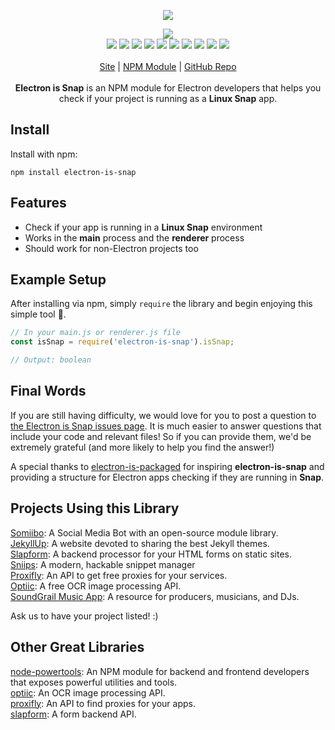 <p align="center">
  <a href="https://cdn.itwcreativeworks.com/assets/itw-creative-works/images/logo/itw-creative-works-brandmark-black-x.svg">
    <img src="https://cdn.itwcreativeworks.com/assets/itw-creative-works/images/logo/itw-creative-works-brandmark-black-x.svg">
  </a>
</p>

<p align="center">
  <img src="https://img.shields.io/github/package-json/v/itw-creative-works/electron-is-snap.svg">
  <br>
  <img src="https://img.shields.io/david/itw-creative-works/electron-is-snap.svg">
  <img src="https://img.shields.io/david/dev/itw-creative-works/electron-is-snap.svg">
  <img src="https://img.shields.io/bundlephobia/min/electron-is-snap.svg">
  <img src="https://img.shields.io/codeclimate/maintainability-percentage/itw-creative-works/electron-is-snap.svg">
  <img src="https://img.shields.io/npm/dm/electron-is-snap.svg">
  <img src="https://img.shields.io/node/v/electron-is-snap.svg">
  <img src="https://img.shields.io/website/https/itwcreativeworks.com.svg">
  <img src="https://img.shields.io/github/license/itw-creative-works/electron-is-snap.svg">
  <img src="https://img.shields.io/github/contributors/itw-creative-works/electron-is-snap.svg">
  <img src="https://img.shields.io/github/last-commit/itw-creative-works/electron-is-snap.svg">
  <br>
  <br>
  <a href="https://itwcreativeworks.com">Site</a> | <a href="https://www.npmjs.com/package/electron-is-snap">NPM Module</a> | <a href="https://github.com/itw-creative-works/electron-is-snap">GitHub Repo</a>
  <br>
  <br>
  <strong>Electron is Snap</strong> is an NPM module for Electron developers that helps you check if your project is running as a <strong>Linux Snap</strong> app.
</p>

## Install
Install with npm:
```shell
npm install electron-is-snap
```

## Features
* Check if your app is running in a **Linux Snap** environment
* Works in the **main** process and the **renderer** process
* Should work for non-Electron projects too

## Example Setup
After installing via npm, simply `require` the library and begin enjoying this simple tool 🧰.
```js
// In your main.js or renderer.js file
const isSnap = require('electron-is-snap').isSnap;

// Output: boolean
```
## Final Words
If you are still having difficulty, we would love for you to post a question to [the Electron is Snap issues page](https://github.com/itw-creative-works/electron-is-snap/issues). It is much easier to answer questions that include your code and relevant files! So if you can provide them, we'd be extremely grateful (and more likely to help you find the answer!)

A special thanks to [electron-is-packaged](https://github.com/ganeshrvel/npm-electron-is-packaged) for inspiring **electron-is-snap** and providing a structure for Electron apps checking if they are running in **Snap**.

## Projects Using this Library
[Somiibo](https://somiibo.com/): A Social Media Bot with an open-source module library. <br>
[JekyllUp](https://jekyllup.com/): A website devoted to sharing the best Jekyll themes. <br>
[Slapform](https://slapform.com/): A backend processor for your HTML forms on static sites. <br>
[Sniips](https://sniips.com/): A modern, hackable snippet manager <br>
[Proxifly](https://proxifly.com/): An API to get free proxies for your services. <br>
[Optiic](https://optiic.dev/): A free OCR image processing API. <br>
[SoundGrail Music App](https://app.soundgrail.com/): A resource for producers, musicians, and DJs. <br>

Ask us to have your project listed! :)

## Other Great Libraries
[node-powertools](https://www.npmjs.com/package/node-powertools): An NPM module for backend and frontend developers that exposes powerful utilities and tools. <br>
[optiic](https://www.npmjs.com/package/optiic): An OCR image processing API. <br>
[proxifly](https://www.npmjs.com/package/proxifly): An API to find proxies for your apps. <br>
[slapform](https://www.npmjs.com/package/slapform): A form backend API. <br>

